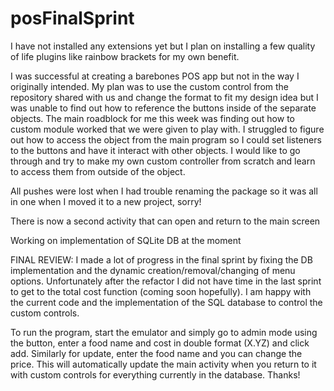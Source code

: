 # posFinalSprint
I have not installed any extensions yet but I plan on installing a few quality of life plugins like rainbow brackets for my own benefit.

I was successful at creating a barebones POS app but not in the way I originally intended. My plan was to use the custom control from the repository shared with us and change the format to fit my design idea but I was unable to find out how to reference the buttons inside of the separate objects.
The main roadblock for me this week was finding out how to custom module worked that we were given to play with. I struggled to figure out how to access the object from the main program so I could set listeners to the buttons and have it interact with other objects.
I would like to go through and try to make my own custom controller from scratch and learn to access them from outside of the object. 

All pushes were lost when I had trouble renaming the package so it was all in one when I moved it to a new project, sorry!
  
There is now a second activity that can open and return to the main screen

Working on implementation of SQLite DB at the moment

FINAL REVIEW:
I made a lot of progress in the final sprint by fixing the DB implementation and the dynamic creation/removal/changing of menu options. Unfortunately after the refactor I did not have time in the last sprint to get to the total cost function (coming soon hopefully). I am happy with the current code and the implementation of the SQL database to control the custom controls. 

To run the program, start the emulator and simply go to admin mode using the button, enter a food name and cost in double format (X.YZ) and click add. Similarly for update, enter the food name and you can change the price. This will automatically update the main activity when you return to it with custom controls for everything currently in the database.
Thanks!
